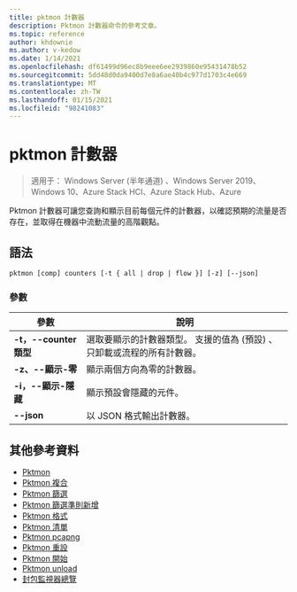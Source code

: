 ```yaml
---
title: pktmon 計數器
description: Pktmon 計數器命令的參考文章。
ms.topic: reference
author: khdownie
ms.author: v-kedow
ms.date: 1/14/2021
ms.openlocfilehash: df61499d96ec8b9eee6ee2939860e95431478b52
ms.sourcegitcommit: 5dd48d0da9400d7e8a6ae40b4c977d1703c4e669
ms.translationtype: MT
ms.contentlocale: zh-TW
ms.lasthandoff: 01/15/2021
ms.locfileid: "98241083"
---
```

# <a name="pktmon-counters"></a>pktmon 計數器

> 適用于： Windows Server (半年通道) 、Windows Server 2019、Windows 10、Azure Stack HCI、Azure Stack Hub、Azure

Pktmon 計數器可讓您查詢和顯示目前每個元件的計數器，以確認預期的流量是否存在，並取得在機器中流動流量的高階觀點。

## <a name="syntax"></a>語法

```
pktmon [comp] counters [-t { all | drop | flow }] [-z] [--json]
```

### <a name="parameters"></a>參數

| **參數** | **說明** |
| ------------- | --------------- |
| **-t，--counter 類型** | 選取要顯示的計數器類型。 支援的值為 (預設) 、只卸載或流程的所有計數器。 |
| **-z、--顯示-零** | 顯示兩個方向為零的計數器。 |
| **-i，--顯示-隱藏** | 顯示預設會隱藏的元件。 |
| **--json** | 以 JSON 格式輸出計數器。 |

## <a name="additional-references"></a>其他參考資料

- [Pktmon](pktmon.md)
- [Pktmon 複合](pktmon-comp.md)
- [Pktmon 篩選](pktmon-filter.md)
- [Pktmon 篩選準則新增](pktmon-filter-add.md)
- [Pktmon 格式](pktmon-format.md)
- [Pktmon 清單](pktmon-list.md)
- [Pktmon pcapng](pktmon-pcapng.md)
- [Pktmon 重設](pktmon-reset.md)
- [Pktmon 開始](pktmon-start.md)
- [Pktmon unload](pktmon-unload.md)
- [封包監視器總覽](/windows-server/networking/technologies/pktmon/pktmon)
